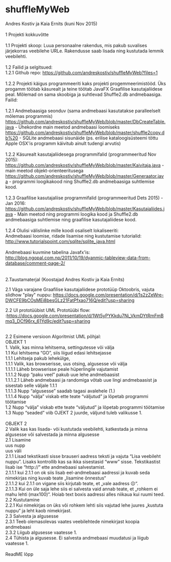 # shuffleMyWeb

Andres Kostiv ja Kaia Ernits (kuni Nov 2015)<br>
<br>
1 Projekti kokkuvõtte<br>
<br>
1.1 Projekti skoop: Luua personaalne rakendus, mis pakub suvalises järjekorras veebilehe URLe. Rakendusse saab lisada ning kustutada lemmik veebilehti.<br>
<br>
1.2 Failid ja selgitsued:<br>
1.2.1 Github repo: https://github.com/andreskostiv/shuffleMyWeb?files=1<br>
<br>
1.2.2 Projekti käigus programmeeriti kaks projekti progemmeerimistööd. Üks progamm töötab käsurealt ja teine töötab JavaFX Graafilise kasutajaliidese peal. Mõlemad on sama skoobiga ja suhtlevad Shuffle2.db andmebaasiga.<br>
Failid:<br>
<br>
1.2.1 Andmebaasiga seonduv (sama andmebaasi kasutatakse paralleelselt mõlemas programmis) <br>
https://github.com/andreskostiv/shuffleMyWeb/blob/master/DbCreateTable.java -  Ühekordne main meetod andmebaasi loomiseks <br>
https://github.com/andreskostiv/shuffleMyWeb/blob/master/shuffle2copy.db%20 - SQLite andmebaasi sisunäide (ps. erilise kataloogisüsteemi tõttu Apple OSX'is programm käivitub ainult tudengi arvutis)<br>
<br>
1.2.2 Käsurealt kasutajaliidesega programmifalid (programmeeritud Nov 2015):<br>
https://github.com/andreskostiv/shuffleMyWeb/blob/master/Kaivitaja.java	-  main meetod objekt-orienteeritusega<br>
https://github.com/andreskostiv/shuffleMyWeb/blob/master/Generaator.java - programmi loogikakood ning Shuffle2.db andmebaasiga suhtlemise kood.<br>
<br>
1.2.3 Graafilise kasutajaliise programmifalid (programmeeritud Dets 2015) - Jan 2016:<br>
https://github.com/andreskostiv/shuffleMyWeb/blob/master/Kasutajaliides.java - Main meetod ning programmi loogika kood ja Shuffle2.db andmebaasiga suhtlemise ning graafilise kasutajaliidese kood.<br>
<br>
1.2.4 Olulisi välislinke mille koodi osaliselt lokaliseeriti:<br>
Andmebaasi loomise, ridade lisamise ning kustutamise tutorialid:<br>
http://www.tutorialspoint.com/sqlite/sqlite_java.html<br>
<br>
Andmebaasi kuvmine tabelina Javafx'is:<br>
http://blog.ngopal.com.np/2011/10/19/dyanmic-tableview-data-from-database/comment-page-2/<br>
<br>
<br>
2.Taustamaterjal (Koostajad Andres Kostiv ja Kaia Ernits)

2.1 Väga varajane Graafilise kasutajaliidese  prototüüp Oktoobris, vajuta slidhow "play" nuppu: https://docs.google.com/presentation/d/1s2zZeWre-DWCFE9bCOsMEi8besGLz21FatPfxao716Q/edit?usp=sharing<br>

2.2 UI prototüübist UML Prototüübi flow: :https://docs.google.com/presentation/d/1Wt5yPYKkdu7Ni_VkmDYtRmFmBmq3_DCf96rx_61Yd9c/edit?usp=sharing<br>
<br>

2.2 Esimene versioon Algoritmist UML põhjal:<br>
OBJEKT 1<br>
        1.	Valik, kas minna lehitsema, settingutesse või välja<br>
        1.1 Kui lehitsema “GO”, siis liigud edasi lehitsejasse<br>
        1.1.1 Lehitseja pakub lehekülge,<br>
        1.1.1 Valik, kas browserisse, uus otsing, algusesse või välja<br>
        1.1.1.1 Läheb browserisse peale hüperlingile vajutamist<br>
        1.1.1.2 Nupp “paku veel” pakub uue lehe andmebaasist<br>
        1.1.1.2.1 Läheb andmebaasi ja randomiga võtab uue lingi andmebaasist ja sisestab selle väljale 1.1.1<br>
        1.1.1.3 Nupp “algusesse” saadab tagasi avalehele (1.)<br>
        1.1.1.4 Nupp “välja” viskab ette teate “väljutud” ja lõpetab programmi töötamise<br>
        1.2 Nupp “välja” viskab ette teate “väljutud” ja lõpetab programmi töötamise<br>
        1.3 Nupp “seaded” viib OJEKT 2 juurde, väljund tuleb valikusse 1.<br>
        <br>
OBJEKT 2<br>
        2 Valik kas kas lisada- või kustutada veebilehti, katkestada ja minna algusesse või salvestada ja minna algusesse<br>
        2.1 Lisamine<br>
        uus nupp<br>
        uus väli<br>
        2.1.1 Lisad tekstikasti sisse brauseri aadress teksti ja vajuta “Lisa veebileht nuppu”. Lisaks kontrollib kas sa ikka sisestasid         “www” sisse. Tekstikastist lisab ise “http://” ette andmebaasi salvestamist.<br>
        2.1.1.1 kui 2.1.1 on ok siis lisab eel-andmebaasi aadressi ja kuvab seda nimekirjas ning kuvab teate „lisamine õnnestus“<br>
        2.1.1.2 kui 2.1.1 on vigane siis kirjutab teate, et „vale aadress ☹“.<br>
        2.1.1.3 Kui on üle saja lehe siis ei salvesta vaid annab teate, et „rohkem ei mahu lehti (max100)“. Hoiab text boxis aadressi            alles niikaua kui ruumi teed.<br>
        2.2 Kustutamine<br>
        2.2.1 Kui nimekirjas on üks või rohkem lehti siis vajutad lehe juures „kustuta nuppu“ ja leht kaob nimekirjast.<br>
        2.3 Salvesta ja algusesse<br>
        2.3.1 Teeb olemasolevas vaates veebilehtede nimekirjast koopia andmebaasi<br>
        2.3.2 Liigub algusesse vaatesse 1.<br>
        2.4 Tühista ja algusesse. Ei salvesta andmebaasi muudatusi ja liigub vaatesse 1.<br>
        <br>
        ReadME lõpp<br>
